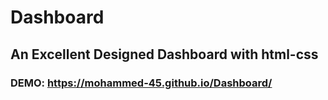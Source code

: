 # Dashboard

## An Excellent Designed Dashboard with html-css

### DEMO: https://mohammed-45.github.io/Dashboard/
